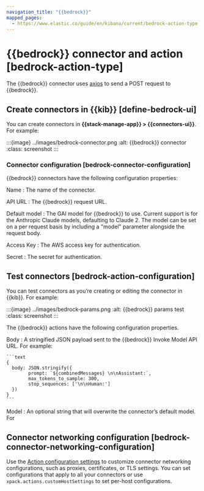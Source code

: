 ```yaml
---
navigation_title: "{{bedrock}}"
mapped_pages:
  - https://www.elastic.co/guide/en/kibana/current/bedrock-action-type.html
---
```


# {{bedrock}} connector and action [bedrock-action-type]


The {{bedrock}} connector uses [axios](https://github.com/axios/axios) to send a POST request to {{bedrock}}.


## Create connectors in {{kib}} [define-bedrock-ui]

You can create connectors in **{{stack-manage-app}} > {{connectors-ui}}**.  For example:

:::{image} ../images/bedrock-connector.png
:alt: {{bedrock}} connector
:class: screenshot
:::


### Connector configuration [bedrock-connector-configuration]

{{bedrock}} connectors have the following configuration properties:

Name
:   The name of the connector.

API URL
:   The {{bedrock}} request URL.

Default model
:   The GAI model for {{bedrock}} to use. Current support is for the Anthropic Claude models, defaulting to Claude 2. The model can be set on a per request basis by including a "model" parameter alongside the request body.

Access Key
:   The AWS access key for authentication.

Secret
:   The secret for authentication.


## Test connectors [bedrock-action-configuration]

You can test connectors as you’re creating or editing the connector in {{kib}}. For example:

:::{image} ../images/bedrock-params.png
:alt: {{bedrock}} params test
:class: screenshot
:::

The {{bedrock}} actions have the following configuration properties.

Body
:   A stringified JSON payload sent to the {{bedrock}} Invoke Model API URL. For example:

    ```text
    {
      body: JSON.stringify({
            prompt: `${combinedMessages} \n\nAssistant:`,
            max_tokens_to_sample: 300,
            stop_sequences: ['\n\nHuman:']
      })
    }
    ```


Model
:   An optional string that will overwrite the connector’s default model. For


## Connector networking configuration [bedrock-connector-networking-configuration]

Use the [Action configuration settings](/reference/configuration-reference/alerting-settings.md#action-settings) to customize connector networking configurations, such as proxies, certificates, or TLS settings. You can set configurations that apply to all your connectors or use `xpack.actions.customHostSettings` to set per-host configurations.

